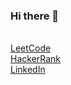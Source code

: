 ### Hi there 👋
<br/>
<a href="https://leetcode.com/FMota335/">LeetCode</a>

<br/>
<a href="https://www.hackerrank.com/francisco_mota31">HackerRank</a>

<br/>
<a href="https://www.linkedin.com/in/francisco-mota335/">LinkedIn</a>


<!--
**Frank3354/Frank3354** is a ✨ _special_ ✨ repository because its `README.md` (this file) appears on your GitHub profile.

Here are some ideas to get you started:

- 🔭 I’m currently working on ...
- 🌱 I’m currently learning ...
- 👯 I’m looking to collaborate on ...
- 🤔 I’m looking for help with ...
- 💬 Ask me about ...
- 📫 How to reach me: ...
- ⚡ Fun fact: ...
-->

